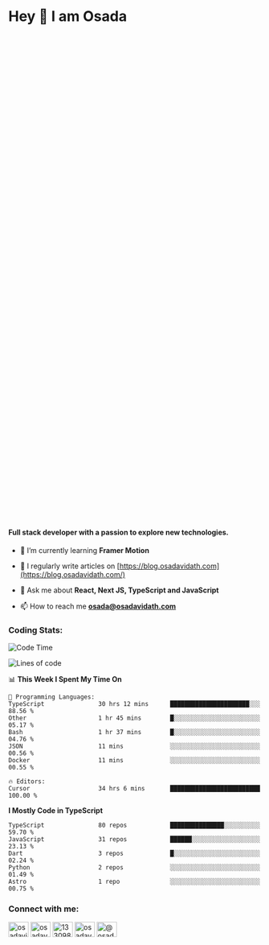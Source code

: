 <h1>Hey 👋  I am Osada</h1>
<h4 style="margin-top: 1000px;">Full stack developer with a passion to explore new technologies.</h4>


- 🌱 I’m currently learning **Framer Motion**

- 📝 I regularly write articles on [https://blog.osadavidath.com](https://blog.osadavidath.com/)

- 💬 Ask me about **React, Next JS, TypeScript and JavaScript**

- 📫 How to reach me **osada@osadavidath.com**

### Coding Stats: 

<!--START_SECTION:waka-->
![Code Time](http://img.shields.io/badge/Code%20Time-4%2C704%20hrs%2024%20mins-blue)

![Lines of code](https://img.shields.io/badge/From%20Hello%20World%20I%27ve%20Written-45.4%20million%20lines%20of%20code-blue)

📊 **This Week I Spent My Time On** 

```text
💬 Programming Languages: 
TypeScript               30 hrs 12 mins      ██████████████████████░░░   88.56 % 
Other                    1 hr 45 mins        █░░░░░░░░░░░░░░░░░░░░░░░░   05.17 % 
Bash                     1 hr 37 mins        █░░░░░░░░░░░░░░░░░░░░░░░░   04.76 % 
JSON                     11 mins             ░░░░░░░░░░░░░░░░░░░░░░░░░   00.56 % 
Docker                   11 mins             ░░░░░░░░░░░░░░░░░░░░░░░░░   00.55 % 

🔥 Editors: 
Cursor                   34 hrs 6 mins       █████████████████████████   100.00 % 
```

**I Mostly Code in TypeScript** 

```text
TypeScript               80 repos            ███████████████░░░░░░░░░░   59.70 % 
JavaScript               31 repos            ██████░░░░░░░░░░░░░░░░░░░   23.13 % 
Dart                     3 repos             █░░░░░░░░░░░░░░░░░░░░░░░░   02.24 % 
Python                   2 repos             ░░░░░░░░░░░░░░░░░░░░░░░░░   01.49 % 
Astro                    1 repo              ░░░░░░░░░░░░░░░░░░░░░░░░░   00.75 % 
```




<!--END_SECTION:waka-->

<h3 align="left">Connect with me:</h3>
<p align="left">
<a href="https://twitter.com/osadavc" target="blank"><img align="center" src="https://raw.githubusercontent.com/rahuldkjain/github-profile-readme-generator/master/src/images/icons/Social/twitter.svg" alt="osadavidath" height="30" width="40" /></a>
<a href="https://linkedin.com/in/osadavc" target="blank"><img align="center" src="https://raw.githubusercontent.com/rahuldkjain/github-profile-readme-generator/master/src/images/icons/Social/linked-in-alt.svg" alt="osadavc" height="30" width="40" /></a>
<a href="https://stackoverflow.com/users/13309879" target="blank"><img align="center" src="https://raw.githubusercontent.com/rahuldkjain/github-profile-readme-generator/master/src/images/icons/Social/stack-overflow.svg" alt="13309879" height="30" width="40" /></a>
<a href="https://instagram.com/osadavc" target="blank"><img align="center" src="https://raw.githubusercontent.com/rahuldkjain/github-profile-readme-generator/master/src/images/icons/Social/instagram.svg" alt="osadavc" height="30" width="40" /></a>
<a href="https://hashnode.com/@osadavc" target="blank"><img align="center" src="https://raw.githubusercontent.com/danielcranney/readme-generator/main/public/icons/socials/hashnode.svg" alt="@osadavc" height="30" width="40" /></a>
</p>
